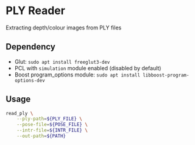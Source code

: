 PLY Reader
===

Extracting depth/colour images from PLY files

## Dependency

+ Glut: ```sudo apt install freeglut3-dev```
+ PCL with ```simulation``` module enabled (disabled by default)
+ Boost program_options module: ```sudo apt install libboost-program-options-dev```

## Usage

```bash
read_ply \
    --ply-path=${PLY_FILE} \
    --pose-file=${POSE_FILE} \
    --intr-file=${INTR_FILE} \
    --out-path=${PATH}
```